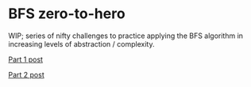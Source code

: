 # BFS zero-to-hero
WIP; series of nifty challenges to practice applying the BFS algorithm in increasing levels of abstraction / complexity.

[Part 1 post](https://andersource.dev/2023/09/30/bfs-zero-to-hero-1.html)

[Part 2 post](https://andersource.dev/2023/10/15/bfs-zero-to-hero-2.html)
